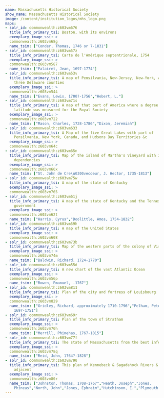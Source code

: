 ```yaml
---
name: Massachusetts Historical Society
show_name: Massachusetts Historical Society
image: /content/institution_logos/mhs_logo.png
maps:
- solr_id: commonwealth:z603vm676
  title_info_primary_tsi: Boston, with its environs
  exemplary_image_ssi: > 
  commonwealth:z603vm68g
  name_tsim: ["Conder, Thomas, 1746 or 7-1831"]
- solr_id: commonwealth:z603vm57z
  title_info_primary_tsi: Carte de l'Amérique septentrionale, 1754
  exemplary_image_ssi: > 
  commonwealth:z603vm587
  name_tsim: ["Palairet, Jean, 1697-1774"]
- solr_id: commonwealth:z603vm53v
  title_info_primary_tsi: A map of Pensilvania, New-Jersey, New-York, and the
    three Delaware counties
  exemplary_image_ssi: > 
  commonwealth:z603vm544
  name_tsim: ["Evans, Lewis, 1700?-1756","Hebert, L."]
- solr_id: commonwealth:z603vm71s
  title_info_primary_tsi: A map of that part of America where a degree of
    latitude was measured for the Royal Society
  exemplary_image_ssi: > 
  commonwealth:z603vm722
  name_tsim: ["Mason, Charles, 1728-1786","Dixon, Jeremiah"]
- solr_id: commonwealth:z603vm633
  title_info_primary_tsi: A Map of the five Great Lakes with part of
    Pensilvania, New York, Canada, and Hudsons Bay Territories &c
  exemplary_image_ssi: > 
  commonwealth:z603vm64c
- solr_id: commonwealth:z603vm65n
  title_info_primary_tsi: Map of the island of Martha's Vineyard with its
    dependencies
  exemplary_image_ssi: > 
  commonwealth:z603vm66x
  name_tsim: ["St. John de Cre\u0300vecoeur, J. Hector, 1735-1813"]
- solr_id: commonwealth:z603vm75w
  title_info_primary_tsi: A map of the state of Kentucky
  exemplary_image_ssi: > 
  commonwealth:z603vm765
- solr_id: commonwealth:z603vm61j
  title_info_primary_tsi: A map of the state of Kentucky and the Tennessee
    government
  exemplary_image_ssi: > 
  commonwealth:z603vm62t
  name_tsim: ["Harris, Cyrus","Doolittle, Amos, 1754-1832"]
- solr_id: commonwealth:z603vm59h
  title_info_primary_tsi: A map of the United States
  exemplary_image_ssi: > 
  commonwealth:z603vm608
- solr_id: commonwealth:z603vm73b
  title_info_primary_tsi: Map of the western parts of the colony of Virginia
  exemplary_image_ssi: > 
  commonwealth:z603vm74m
  name_tsim: ["Baldwin, Richard, 1724-1770"]
- solr_id: commonwealth:z603vm55d
  title_info_primary_tsi: A new chart of the vast Atlantic Ocean
  exemplary_image_ssi: > 
  commonwealth:z603vm56p
  name_tsim: ["Bowen, Emanuel, -1767"]
- solr_id: commonwealth:z603vm811
  title_info_primary_tsi: Plan of the city and fortress of Louisbourg
  exemplary_image_ssi: > 
  commonwealth:z603vm829
  name_tsim: ["Gridley, Richard, approximately 1710-1796","Pelham, Peter,
    1697-1751"]
- solr_id: commonwealth:z603vm69r
  title_info_primary_tsi: Plan of the town of Stratham
  exemplary_image_ssi: > 
  commonwealth:z603vm70h
  name_tsim: ["Merrill, Phinehas, 1767-1815"]
- solr_id: commonwealth:z603vm77f
  title_info_primary_tsi: The state of Massachusetts from the best information
  exemplary_image_ssi: > 
  commonwealth:z603vm78q
  name_tsim: ["Reid, John, 1764?-1828"]
- solr_id: commonwealth:z603vm790
  title_info_primary_tsi: This plan of Kennebeck & Sagadahock Rivers & country
    adjacent
  exemplary_image_ssi: > 
  commonwealth:z603vm80r
  name_tsim: ["Johnston, Thomas, 1708-1767","Heath, Joseph","Jones,
    Phineas","North, John","Jones, Ephraim","Hutchinson, E.","Plymouth Company"]
---
```

